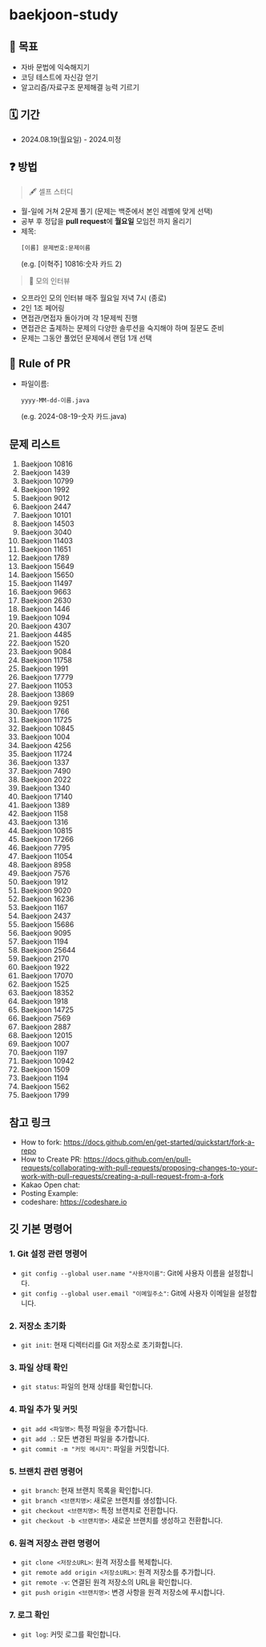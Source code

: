 # baekjoon-study

## 📝 목표

- 자바 문법에 익숙해지기
- 코딩 테스트에 자신감 얻기
- 알고리즘/자료구조 문제해결 능력 기르기

## 🗓 기간

- 2024.08.19(월요일) - 2024.미정

## ❓ 방법

> 🖋 셀프 스터디

- 월-일에 거쳐 2문제 풀기 (문제는 백준에서 본인 레벨에 맞게 선택)
- 공부 후 정답을 **pull request**에 **월요일** 모임전 까지 올리기
- 제목:
  ```
  [이름] 문제번호:문제이름
  ```
  (e.g. [이혁주] 10816:숫자 카드 2)
  
> 🔖 모의 인터뷰

- 오프라인 모의 인터뷰 매주 월요일 저녁 7시 (종로)
- 2인 1조 페어링
- 면접관/면접자 돌아가며 각 1문제씩 진행
- 면접관은 출제하는 문제의 다양한 솔루션을 숙지해야 하며 질문도 준비
- 문제는 그동안 풀었던 문제에서 랜덤 1개 선택

  
## 💾 Rule of PR

- 파일이름:
  ```
  yyyy-MM-dd-이름.java
  ```
  (e.g. 2024-08-19-숫자 카드.java)

## 문제 리스트
1. Baekjoon 10816
2. Baekjoon 1439
3. Baekjoon 10799
4. Baekjoon 1992
5. Baekjoon 9012
6. Baekjoon 2447
7. Baekjoon 10101
8. Baekjoon 14503
9. Baekjoon 3040
10. Baekjoon 11403
11. Baekjoon 11651
12. Baekjoon 1789
13. Baekjoon 15649
14. Baekjoon 15650
15. Baekjoon 11497
16. Baekjoon 9663
17. Baekjoon 2630
18. Baekjoon 1446
19. Baekjoon 1094
20. Baekjoon 4307
21. Baekjoon 4485
22. Baekjoon 1520
23. Baekjoon 9084
24. Baekjoon 11758
25. Baekjoon 1991
26. Baekjoon 17779
27. Baekjoon 11053
28. Baekjoon 13869
29. Baekjoon 9251
30. Baekjoon 1766
31. Baekjoon 11725
32. Baekjoon 10845
33. Baekjoon 1004
34. Baekjoon 4256
35. Baekjoon 11724
36. Baekjoon 1337
37. Baekjoon 7490
38. Baekjoon 2022
39. Baekjoon 1340
40. Baekjoon 17140
41. Baekjoon 1389
42. Baekjoon 1158
43. Baekjoon 1316
44. Baekjoon 10815
45. Baekjoon 17266
46. Baekjoon 7795
47. Baekjoon 11054
48. Baekjoon 8958
49. Baekjoon 7576
50. Baekjoon 1912
51. Baekjoon 9020
52. Baekjoon 16236
53. Baekjoon 1167
54. Baekjoon 2437
55. Baekjoon 15686
56. Baekjoon 9095
57. Baekjoon 1194
58. Baekjoon 25644
59. Baekjoon 2170
60. Baekjoon 1922
61. Baekjoon 17070
62. Baekjoon 1525
63. Baekjoon 18352
64. Baekjoon 1918
65. Baekjoon 14725
66. Baekjoon 7569
67. Baekjoon 2887
68. Baekjoon 12015
69. Baekjoon 1007
70. Baekjoon 1197
71. Baekjoon 10942
72. Baekjoon 1509
73. Baekjoon 1194
74. Baekjoon 1562
75. Baekjoon 1799


## 참고 링크
- How to fork: https://docs.github.com/en/get-started/quickstart/fork-a-repo  
- How to Create PR: https://docs.github.com/en/pull-requests/collaborating-with-pull-requests/proposing-changes-to-your-work-with-pull-requests/creating-a-pull-request-from-a-fork
- Kakao Open chat: 
- Posting Example: 
- codeshare: https://codeshare.io

## 깃 기본 명령어

### 1. Git 설정 관련 명령어
- `git config --global user.name "사용자이름"`: Git에 사용자 이름을 설정합니다.
- `git config --global user.email "이메일주소"`: Git에 사용자 이메일을 설정합니다.

### 2. 저장소 초기화
- `git init`: 현재 디렉터리를 Git 저장소로 초기화합니다.

### 3. 파일 상태 확인
- `git status`: 파일의 현재 상태를 확인합니다.

### 4. 파일 추가 및 커밋
- `git add <파일명>`: 특정 파일을 추가합니다.
- `git add .`: 모든 변경된 파일을 추가합니다.
- `git commit -m "커밋 메시지"`: 파일을 커밋합니다.

### 5. 브랜치 관련 명령어
- `git branch`: 현재 브랜치 목록을 확인합니다.
- `git branch <브랜치명>`: 새로운 브랜치를 생성합니다.
- `git checkout <브랜치명>`: 특정 브랜치로 전환합니다.
- `git checkout -b <브랜치명>`: 새로운 브랜치를 생성하고 전환합니다.

### 6. 원격 저장소 관련 명령어
- `git clone <저장소URL>`: 원격 저장소를 복제합니다.
- `git remote add origin <저장소URL>`: 원격 저장소를 추가합니다.
- `git remote -v`: 연결된 원격 저장소의 URL을 확인합니다.
- `git push origin <브랜치명>`: 변경 사항을 원격 저장소에 푸시합니다.

### 7. 로그 확인
- `git log`: 커밋 로그를 확인합니다.

